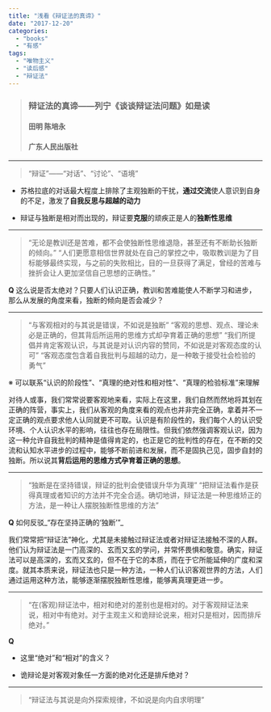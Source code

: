 ```yaml
---
title: "浅看《辩证法的真谛》"
date: "2017-12-20"
categories: 
  - "books"
  - "有感"
tags: 
  - "唯物主义"
  - "读后感"
  - "辩证法"
---
```


> ### 辩证法的真谛——列宁《谈谈辩证法问题》如是读
> 
> #### 田明 陈培永
> 
> #### 广东人民出版社

* * *

> “辩证”——“对话”、“讨论”、“语境”

- 苏格拉底的对话最大程度上排除了主观独断的干扰，**通过交流**使人意识到自身的不足，激发了**自我反思与超越的动力**
    
- 辩证与独断是相对而出现的，辩证要**克服**的顽疾正是人的**独断性思维**
    

* * *

> “无论是教训还是苦难，都不会使独断性思维退隐，甚至还有不断助长独断的倾向。” “人们更愿意相信世界就处在自己的掌控之中，吸取教训是为了目标能够最终实现，与之前的失败相比，目的一旦获得了满足，曾经的苦难与挫折会让人更加坚信自己思想的正确性。”

**Q** 这么说是否太绝对？只要人们认识正确，教训和苦难能使人不断学习和进步，那么从发展的角度来看，独断的倾向是否会减少？

* * *

> “与客观相对的与其说是错误，不如说是独断” “客观的思想、观点、理论未必是正确的，但其背后所运用的思维方式却孕育着正确的思想” “我们所提倡并肯定客观认识，与其说是对认识内容的赞同，不如说是对客观态度的认可” “客观态度包含着自我批判与超越的动力，是一种敢于接受社会检验的勇气”

※ 可以联系“认识的阶段性”、“真理的绝对性和相对性”、“真理的检验标准”来理解

对待人或事，我们常常说要客观地来看，实际上在这里，我们自然而然地将其划在正确的阵营，事实上，我们从客观的角度来看的观点也并非完全正确，拿着并不一定正确的观点要求他人认同就更不可取。认识是有阶段性的，我们每个人的认识受环境、个人认识水平的影响，往往也存在局限性。但我们依然强调客观认识，因为这一种允许自我批判的精神是值得肯定的，也正是它的批判性的存在，在不断的交流和认知水平进步的过程中，能够不断前进和发展，而不是固执己见，固步自封的独断。所以说其**背后运用的思维方式孕育着正确的思想**。

* * *

> “独断是在坚持错误，辩证的批判会使错误升华为真理” “把辩证法看作是获得真理或者知识的方法并不完全合适。确切地讲，辩证法是一种思维矫正的方法，是一种让人摆脱独断性思维的方法”

**Q** 如何反驳_“存在坚持正确的‘独断’”_

我们常常把“辩证法”神化，尤其是未接触过辩证法或者对辩证法接触不深的人群。他们认为辩证法是一门高深的、玄而又玄的学问，并常怀畏惧和敬意。确实，辩证法可以是高深的，玄而又玄的，但不在于它的本质，而在于它所能延伸的广度和深度。就其本质来说，辩证法也只是一种方法，一种人们认识客观世界的方法，人们通过运用这种方法，能够逐渐摆脱独断性思维，能够离真理更进一步。

* * *

> “在(客观)辩证法中，相对和绝对的差别也是相对的。对于客观辩证法来说，相对中有绝对。对于主观主义和诡辩论说来，相对只是相对，因而排斥绝对。”

**Q**

- 这里“绝对”和“相对”的含义？
    
- 诡辩论是对客观对象任一方面的绝对化还是排斥绝对？
    

* * *

> “辩证法与其说是向外探索规律，不如说是向内自求明理”
